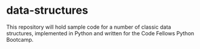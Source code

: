 data-structures
===============
This repository will hold sample code for a number of classic data structures, implemented in Python and written for the Code Fellows Python Bootcamp.
